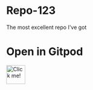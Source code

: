 # Repo-123
The most excellent repo I've got
<h1>Open in Gitpod</h1>
<a href="https://gitpod.io/#https://github.com/miambino/Repo-123"><img src="https://avatars.githubusercontent.com/u/37021919?s=280&v=4" alt="Click me!"
style="width:50px;height:50px;"></a>